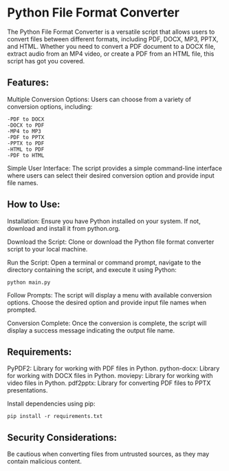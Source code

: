 # Python File Format Converter
The Python File Format Converter is a versatile script that allows users to convert files between different formats, including PDF, DOCX, MP3, PPTX, and HTML. Whether you need to convert a PDF document to a DOCX file, extract audio from an MP4 video, or create a PDF from an HTML file, this script has got you covered.

## Features:
Multiple Conversion Options: Users can choose from a variety of conversion options, including:
```
-PDF to DOCX
-DOCX to PDF
-MP4 to MP3
-PDF to PPTX
-PPTX to PDF
-HTML to PDF
-PDF to HTML
```
Simple User Interface: The script provides a simple command-line interface where users can select their desired conversion option and provide input file names.

## How to Use:
Installation: Ensure you have Python installed on your system. If not, download and install it from python.org.

Download the Script: Clone or download the Python file format converter script to your local machine.

Run the Script: Open a terminal or command prompt, navigate to the directory containing the script, and execute it using Python:
```
python main.py
```
Follow Prompts: The script will display a menu with available conversion options. Choose the desired option and provide input file names when prompted.

Conversion Complete: Once the conversion is complete, the script will display a success message indicating the output file name.

## Requirements:
PyPDF2: Library for working with PDF files in Python.
python-docx: Library for working with DOCX files in Python.
moviepy: Library for working with video files in Python.
pdf2pptx: Library for converting PDF files to PPTX presentations.

Install dependencies using pip:
```
pip install -r requirements.txt
```

## Security Considerations:
Be cautious when converting files from untrusted sources, as they may contain malicious content.
